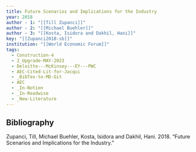 ```yaml
---
title: Future Scenarios and Implications for the Industry
year: 2018
author - 1: "[[Till Zupanci]]"
author - 2: "[[Michael Buehler]]"
author - 3: "[[Kosta, Isidora and Dakhil, Hani]]"
key: "[[Zupanci2018-sb]]"
institution: "[[World Economic Forum]]"
tags:
  - Construction-4
  - 2_Upgrade-MAY-2023
  - Deloitte---McKinsey---EY---PWC
  - AEC-Cited-Lit-for-Jacqui
  - _BibTex-to-MD-Git
  - AEC
  - _In-Notion
  - _In-Readwise
  - _New-Literature
---
```


## Bibliography
Zupanci, Till, Michael Buehler, Kosta, Isidora and Dakhil, Hani. 2018. “Future Scenarios and Implications for the Industry.”